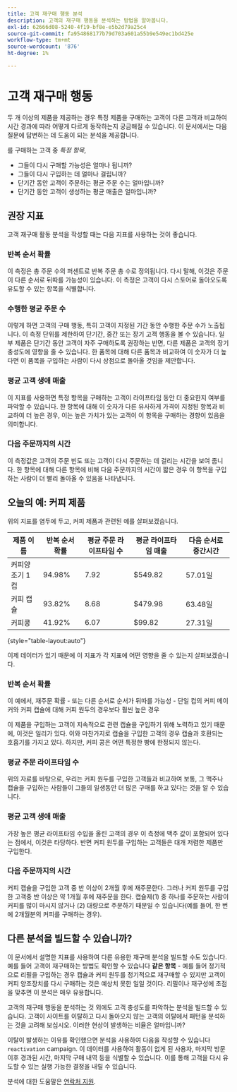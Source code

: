 ```yaml
---
title: 고객 재구매 행동 분석
description: 고객의 재구매 행동을 분석하는 방법을 알아봅니다.
exl-id: 62666d08-5240-4f19-bf8e-e5b2d79a25c4
source-git-commit: fa954868177b79d703a601a55b9e549ec1bd425e
workflow-type: tm+mt
source-wordcount: '876'
ht-degree: 1%

---
```


# 고객 재구매 행동

두 개 이상의 제품을 제공하는 경우 특정 제품을 구매하는 고객이 다른 고객과 비교하여 시간 경과에 따라 어떻게 다르게 동작하는지 궁금해질 수 있습니다. 이 문서에서는 다음 질문에 답변하는 데 도움이 되는 분석을 제공합니다.

를 구매하는 고객 중 *특정 항목*,

* 그들이 다시 구매할 가능성은 얼마나 됩니까?
* 그들이 다시 구입하는 데 얼마나 걸립니까?
* 단기간 동안 고객이 주문하는 평균 주문 수는 얼마입니까?
* 단기간 동안 고객이 생성하는 평균 매출은 얼마입니까?

## 권장 지표

고객 재구매 활동 분석을 작성할 때는 다음 지표를 사용하는 것이 좋습니다.

### 반복 순서 확률

이 측정은 총 주문 수의 퍼센트로 반복 주문 총 수로 정의됩니다. 다시 말해, 이것은 주문이 다른 순서로 뒤따를 가능성이 있습니다. 이 측정은 고객이 다시 스토어로 돌아오도록 유도할 수 있는 항목을 식별합니다.

### 수행한 평균 주문 수

이렇게 하면 고객의 구매 행동, 특히 고객이 지정된 기간 동안 수행한 주문 수가 노출됩니다. 이 측정 단위를 제한하여 단기간, 중간 또는 장기 고객 행동을 볼 수 있습니다. 일부 제품은 단기간 동안 고객이 자주 구매하도록 권장하는 반면, 다른 제품은 고객의 장기 충성도에 영향을 줄 수 있습니다. 한 품목에 대해 다른 품목과 비교하여 이 숫자가 더 높다면 이 품목을 구입하는 사람이 다시 상점으로 돌아올 것임을 제안합니다.

### 평균 고객 생애 매출

이 지표를 사용하면 특정 항목을 구매하는 고객이 라이프타임 동안 더 중요한지 여부를 파악할 수 있습니다. 한 항목에 대해 이 숫자가 다른 유사하게 가격이 지정된 항목과 비교하여 더 높은 경우, 이는 높은 가치가 있는 고객이 이 항목을 구매하는 경향이 있음을 의미합니다.

### 다음 주문까지의 시간

이 측정값은 고객의 주문 빈도 또는 고객이 다시 주문하는 데 걸리는 시간을 보여 줍니다. 한 항목에 대해 다른 항목에 비해 다음 주문까지의 시간이 짧은 경우 이 항목을 구입하는 사람이 더 빨리 돌아올 수 있음을 나타냅니다.

## 오늘의 예: 커피 제품

위의 지표를 염두에 두고, 커피 제품과 관련된 예를 살펴보겠습니다.

| **제품 이름** | **반복 순서 확률** | **평균 주문 라이프타임 수** | **평균 라이프타임 매출** | **다음 순서로 중간시간** |
|-----|-----|-----|-----|-----|
| 커피양조기 1컵 | 94.98% | 7.92 | $549.82 | 57.01일 |
| 커피 캡슐 | 93.82% | 8.68 | $479.98 | 63.48일 |
| 커피콩 | 41.92% | 6.07 | $99.82 | 27.31일 |

{style=&quot;table-layout:auto&quot;}

이제 데이터가 있기 때문에 이 지표가 각 지표에 어떤 영향을 줄 수 있는지 살펴보겠습니다.

### 반복 순서 확률

이 예에서, 재주문 확률 - 또는 다른 순서로 순서가 뒤따를 가능성 - 단일 컵의 커피 메이커와 커피 캡슐에 대해 커피 원두의 경우보다 훨씬 높은 경우

이 제품을 구입하는 고객이 지속적으로 관련 캡슐을 구입하기 위해 노력하고 있기 때문에, 이것은 일리가 있다. 이와 마찬가지로 캡슐을 구입한 고객의 경우 캡슐과 호환되는 호흡기를 가지고 있다. 하지만, 커피 콩은 어떤 특정한 빵에 한정되지 않는다.

### 평균 주문 라이프타임 수

위의 자료를 바탕으로, 우리는 커피 원두를 구입한 고객들과 비교하여 보통, 그 맥주나 캡슐을 구입하는 사람들이 그들의 일생동안 더 많은 구매를 하고 있다는 것을 알 수 있습니다.

### 평균 고객 생애 매출

가장 높은 평균 라이프타임 수입을 올린 고객의 경우 이 측정에 맥주 값이 포함되어 있다는 점에서, 이것은 타당하다. 반면 커피 원두를 구입하는 고객들은 대개 저렴한 제품만 구입한다.

### 다음 주문까지의 시간

커피 캡슐을 구입한 고객 중 반 이상이 2개월 후에 재주문한다. 그러나 커피 원두를 구입한 고객중 반 이상은 약 1개월 후에 재주문을 한다. 캡슐제(1) 중 하나를 주문하는 사람이 커피를 많이 마시지 않거나 (2) 대량으로 주문하기 때문일 수 있습니다(예를 들어, 한 번에 2개월분의 커피를 구매하는 경우).

## 다른 분석을 빌드할 수 있습니까?

이 문서에서 설명한 지표를 사용하여 다른 유용한 재구매 분석을 빌드할 수도 있습니다. 예를 들어 고객이 재구매하는 방법도 확인할 수 있습니다 **같은 항목** - 예를 들어 정기적으로 리필을 구입하는 경우 캡슐과 커피 원두를 정기적으로 재구매할 수 있지만 고객이 커피 양조장치를 다시 구매하는 것은 예상치 못한 일일 것이다. 리필이나 재구성에 초점을 맞추면 이 분석은 매우 유용합니다.

고객의 재구매 행동을 분석하는 것 외에도 고객 충성도를 파악하는 분석을 빌드할 수 있습니다. 고객이 사이트를 이탈하고 다시 돌아오지 않는 고객의 이탈에서 패턴을 분석하는 것을 고려해 보십시오. 이러한 현상이 발생하는 비율은 얼마입니까?

이탈이 발생하는 이유를 확인했으면 분석을 사용하여 다음을 작성할 수 있습니다 `reactivation` campaign. 이 데이터를 사용하여 활동이 없게 된 사용자, 마지막 방문 이후 경과된 시간, 마지막 구매 내역 등을 식별할 수 있습니다. 이를 통해 고객을 다시 유도할 수 있는 실행 가능한 결정을 내릴 수 있습니다.

분석에 대한 도움말은 [연락처 지원](https://experienceleague.adobe.com/docs/commerce-knowledge-base/kb/troubleshooting/miscellaneous/mbi-service-policies.html?lang=en).
